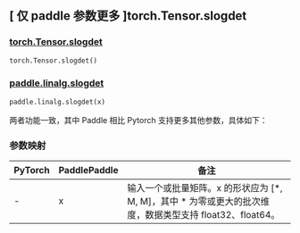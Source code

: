 ## [ 仅 paddle 参数更多 ]torch.Tensor.slogdet

### [torch.Tensor.slogdet](https://pytorch.org/docs/stable/generated/torch.Tensor.slogdet.html?highlight=torch+tensor+slogdet#torch.Tensor.slogdet)

```python
torch.Tensor.slogdet()
```

### [paddle.linalg.slogdet](https://www.paddlepaddle.org.cn/documentation/docs/zh/develop/api/paddle/linalg/slogdet_cn.html)

```python
paddle.linalg.slogdet(x)
```

两者功能一致，其中 Paddle 相比 Pytorch 支持更多其他参数，具体如下：

### 参数映射

| PyTorch | PaddlePaddle | 备注                                                 |
|---------|--------------| ---------------------------------------------------- |
| -       | x            | 输入一个或批量矩阵。x 的形状应为 [*, M, M]，其中 * 为零或更大的批次维度，数据类型支持 float32、float64。|
